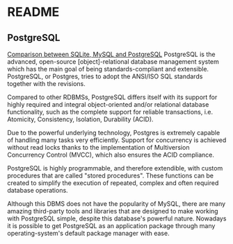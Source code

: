 # README

## PostgreSQL

[Comparison between SQLite, MySQL and PostgreSQL](https://www.digitalocean.com/community/tutorials/sqlite-vs-mysql-vs-postgresql-a-comparison-of-relational-database-management-systems)
PostgreSQL is the advanced, open-source [object]-relational database management system which has the main goal of being standards-compliant and extensible. PostgreSQL, or Postgres, tries to adopt the ANSI/ISO SQL standards together with the revisions.

Compared to other RDBMSs, PostgreSQL differs itself with its support for highly required and integral object-oriented and/or relational database functionality, such as the complete support for reliable transactions, i.e. Atomicity, Consistency, Isolation, Durability (ACID).

Due to the powerful underlying technology, Postgres is extremely capable of handling many tasks very efficiently. Support for concurrency is achieved without read locks thanks to the implementation of Multiversion Concurrency Control (MVCC), which also ensures the ACID compliance.

PostgreSQL is highly programmable, and therefore extendible, with custom procedures that are called "stored procedures". These functions can be created to simplify the execution of repeated, complex and often required database operations.

Although this DBMS does not have the popularity of MySQL, there are many amazing third-party tools and libraries that are designed to make working with PostgreSQL simple, despite this database's powerful nature. Nowadays it is possible to get PostgreSQL as an application package through many operating-system's default package manager with ease.
